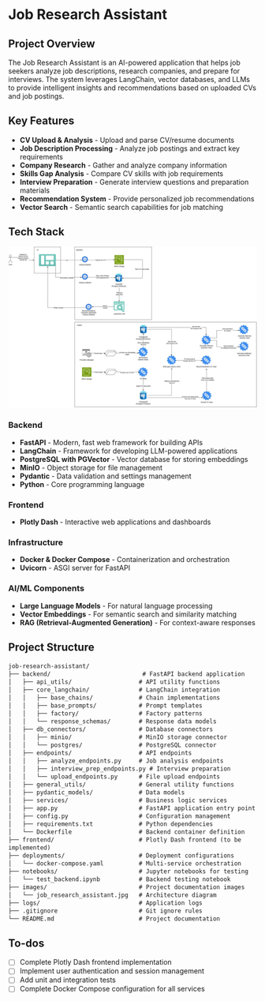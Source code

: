 # Job Research Assistant

## Project Overview

The Job Research Assistant is an AI-powered application that helps job seekers analyze job descriptions, research companies, and prepare for interviews. The system leverages LangChain, vector databases, and LLMs to provide intelligent insights and recommendations based on uploaded CVs and job postings.

## Key Features

- **CV Upload & Analysis** - Upload and parse CV/resume documents
- **Job Description Processing** - Analyze job postings and extract key requirements
- **Company Research** - Gather and analyze company information
- **Skills Gap Analysis** - Compare CV skills with job requirements
- **Interview Preparation** - Generate interview questions and preparation materials
- **Recommendation System** - Provide personalized job recommendations
- **Vector Search** - Semantic search capabilities for job matching

## Tech Stack
![Job Research Assistant Architecture](images/job_research_assistant.jpg)

### Backend
- **FastAPI** - Modern, fast web framework for building APIs
- **LangChain** - Framework for developing LLM-powered applications
- **PostgreSQL with PGVector** - Vector database for storing embeddings
- **MinIO** - Object storage for file management
- **Pydantic** - Data validation and settings management
- **Python** - Core programming language

### Frontend
- **Plotly Dash** - Interactive web applications and dashboards

### Infrastructure
- **Docker & Docker Compose** - Containerization and orchestration
- **Uvicorn** - ASGI server for FastAPI

### AI/ML Components
- **Large Language Models** - For natural language processing
- **Vector Embeddings** - For semantic search and similarity matching
- **RAG (Retrieval-Augmented Generation)** - For context-aware responses

## Project Structure

```
job-research-assistant/
├── backend/                          # FastAPI backend application
│   ├── api_utils/                   # API utility functions
│   ├── core_langchain/              # LangChain integration
│   │   ├── base_chains/             # Chain implementations
│   │   ├── base_prompts/            # Prompt templates
│   │   ├── factory/                 # Factory patterns
│   │   └── response_schemas/        # Response data models
│   ├── db_connectors/               # Database connectors
│   │   ├── minio/                   # MinIO storage connector
│   │   └── postgres/                # PostgreSQL connector
│   ├── endpoints/                   # API endpoints
│   │   ├── analyze_endpoints.py     # Job analysis endpoints
│   │   ├── interview_prep_endpoints.py # Interview preparation
│   │   └── upload_endpoints.py      # File upload endpoints
│   ├── general_utils/               # General utility functions
│   ├── pydantic_models/             # Data models
│   ├── services/                    # Business logic services
│   ├── app.py                       # FastAPI application entry point
│   ├── config.py                    # Configuration management
│   ├── requirements.txt             # Python dependencies
│   └── Dockerfile                   # Backend container definition
├── frontend/                        # Plotly Dash frontend (to be implemented)
├── deployments/                     # Deployment configurations
│   └── docker-compose.yaml          # Multi-service orchestration
├── notebooks/                       # Jupyter notebooks for testing
│   └── test_backend.ipynb           # Backend testing notebook
├── images/                          # Project documentation images
│   └── job_research_assistant.jpg   # Architecture diagram
├── logs/                            # Application logs
├── .gitignore                       # Git ignore rules
└── README.md                        # Project documentation
```

## To-dos
- [ ] Complete Plotly Dash frontend implementation
- [ ] Implement user authentication and session management
- [ ] Add unit and integration tests
- [ ] Complete Docker Compose configuration for all services